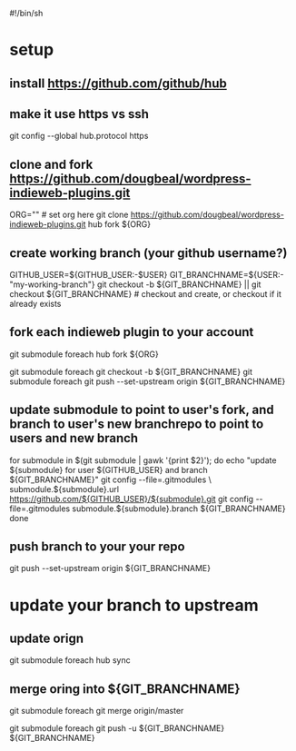 #!/bin/sh

# setup

## install https://github.com/github/hub ##

## make it use https vs ssh
git config --global hub.protocol https

## clone and fork https://github.com/dougbeal/wordpress-indieweb-plugins.git ##

ORG="" # set org here
git clone https://github.com/dougbeal/wordpress-indieweb-plugins.git
hub fork ${ORG}

## create working branch (your github username?) ##
GITHUB_USER=${GITHUB_USER:-$USER}
GIT_BRANCHNAME=${USER:-"my-working-branch"}
git checkout -b ${GIT_BRANCHNAME} || git checkout ${GIT_BRANCHNAME} # checkout and create, or checkout if it already exists

## fork each indieweb plugin to your account ##

git submodule foreach hub fork ${ORG}

git submodule foreach git checkout -b ${GIT_BRANCHNAME}
git submodule foreach git push --set-upstream origin ${GIT_BRANCHNAME}

## update submodule to point to user's fork, and branch to user's new branchrepo to point to users and new branch
for submodule in $(git submodule | gawk '{print $2}'); do
    echo "update ${submodule} for user ${GITHUB_USER} and branch ${GIT_BRANCHNAME}"
    git config --file=.gitmodules \
        submodule.${submodule}.url \
        https://github.com/${GITHUB_USER}/${submodule}.git
    git config --file=.gitmodules submodule.${submodule}.branch ${GIT_BRANCHNAME}
done

## push branch to your your repo ##

git push --set-upstream origin ${GIT_BRANCHNAME}

# update your branch to upstream

## update orign
git submodule foreach hub sync

## merge oring into ${GIT_BRANCHNAME}
git submodule foreach git merge origin/master

git submodule foreach git push -u ${GIT_BRANCHNAME} ${GIT_BRANCHNAME}
